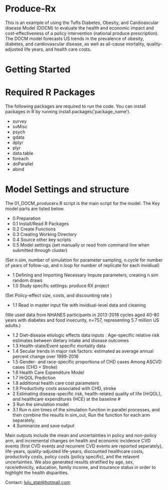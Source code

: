 # Produce-Rx
This is an example of using the Tufts Diabetes, Obesity, and Cardioascular disease Model (DOCM) to evaluate the health and economic impact and cost-effectiveness of a policy intervention (national produce prescription). The DOCM model forecasts US trends in the prevalence of obesity, diabetes, and cardiovascular disease, as well as all-cause mortality, quality-adjusted life years, and health care costs. 
# Getting Started
# Required R Packages
The following packages are required to run the code. You can install packages in R by running install.packages('package_name').
* survey
* svMisc
* psych
* gdata
* dplyr
* plyr
* data.table
* foreach
* doParallel
* abind

# Model Settings and structure
The 01_DOCM_producerx.R script is the main script for the model. The Key model parts are listed below. 
* 0.Preparation 
* 0.1 Install/Read R Packages
* 0.2 Create Functions
* 0.3 Creating Working Directory
* 0.4 Source other key scripts
* 0.5 Model settings (set manually or read from command line when submitted through cluster)

(Set n.sim, number of simulation for parameter sampling, n.cycle for number of years of follow-up, and n.loop for number of replicate for each invidiual) 
* 1 Defining and Importing Necessary Impute parameters, creating n.sim random draws
* 1.0 Study specific settings: produce RX project 

(Set Policy-effect size, costs, and discounting rate ) 
* 1.1 Read in master input file with invidiual-level data and cleaning

(We used data from NHANES participants in 2013-2018 cycles aged 40-80 years with diabetes and food insecurity, n=757, representing 5.7 million US adults.)
* 1.2 Diet-disease etiologic effects data inputs : Age-specific relative risk estimates between dietary intake and disease outcomes 
* 1.3 Health-state/Event specific mortality data 
* 1.4 Secular trends in major risk factors: estimated as average annual percent change over 1999-2016 
* 1.5 Gender- and race-specific proportiona of CHD cases Among ASCVD cases (CHD + Stroke) 
* 1.6 Health Care Expenditure Model 
* 1.7 HrQOL Prediction 
* 1.8 additional health care cost parameters 
* 1.9 Productivity costs associated with CHD, stroke
* 2 Estimating disease-specific risk, health-related quality of life (HrQOL), and healthcare expenditures (HCE) at the baseline #
* 3 Run the simulation model 
* 3.1 Run n.sim times of the simulation function in parallel processes, and then combine the results in sim_out, Run the function for each arm separately.
* 4 Summarize and save output                                          

Main outputs include the mean and uncertainties in policy and non-policy arm, and incremental changes on health and economic incidence CVD events (first CVD events and recurrent CVD events are reported seperately), life-years, quality-adjusted life-years, discounted healthcare costs, productivity costs, policy costs (policy specific), and the relavent uncertainties. We also generated results stratified by age, sex, race/ethnicity, education, family income, and insurance status in order to highlight the health disparities.

Contact: lulu_stat@hotmail.com
